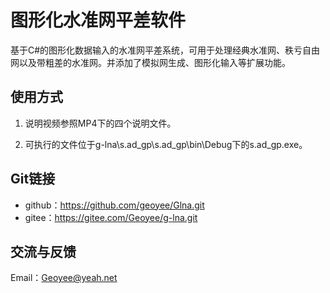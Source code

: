 # 图形化水准网平差软件

基于C#的图形化数据输入的水准网平差系统，可用于处理经典水准网、秩亏自由网以及带粗差的水准网。并添加了模拟网生成、图形化输入等扩展功能。

## 使用方式

1. 说明视频参照MP4下的四个说明文件。

2. 可执行的文件位于g-lna\s.ad_gp\s.ad_gp\bin\Debug下的s.ad_gp.exe。

##  Git链接

- github：https://github.com/geoyee/Glna.git
- gitee：https://gitee.com/Geoyee/g-lna.git

## 交流与反馈

Email：[Geoyee@yeah.net](mailto:Geoyee@yeah.net)